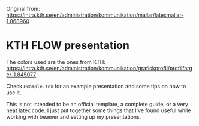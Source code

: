 Original from: https://intra.kth.se/en/administration/kommunikation/mallar/latexmallar-1.868960

# KTH FLOW presentation

The colors used are the ones from KTH:
https://intra.kth.se/en/administration/kommunikation/grafiskprofil/profilfarger-1.845077

Check `Example.tex` for an example presentation and some tips on how to use it.

This is not intended to be an official template, a complete guide, or a very neat latex code. I just put together some things that I've found useful while working with beamer and setting up my presentations.
